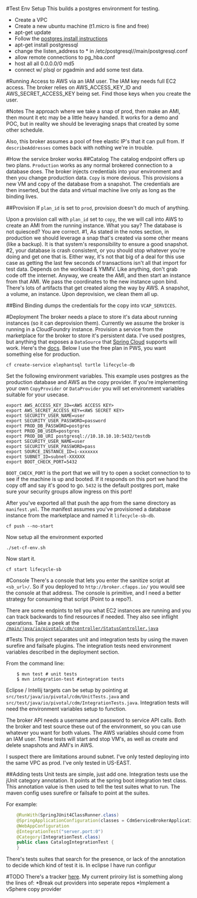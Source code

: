 #Test Env Setup
This builds a postgres environment for testing. 

- Create a VPC
- Create a new ubuntu machine (t1.micro is fine and free) 
- apt-get update
- Follow the [postgres install instructions](https://help.ubuntu.com/community/PostgreSQL)
- apt-get install postgressql
- change the listen_address to * in /etc/postgresql/<version>/main/postgresql.conf
- allow remote connections to pg_hba.conf
- host    all             all             0.0.0.0/0               md5
- connect w/ plsql or pgadmin and add some test data.


#Running
Access to AWS via an IAM user. The IAM key needs full EC2 access. The broker relies on AWS_ACCESS_KEY_ID and AWS_SECRET_ACCESS_KEY being set. Find those keys when you create the user. 

#Notes
The approach where we take a snap of prod, then make an AMI, then mount it etc may be a little heavy handed. It works for a demo and POC, but in reality we should be leveraging snaps that created by some other schedule. 

Also, this broker assumes a pool of free elastic IP's that it can pull from. If `describeAddresses` comes back with nothing we're in trouble. 

#How the service broker works
##Catalog
The catalog endpoint offers up two plans. `Production` works as any normal brokered connection to a database does. The broker injects credentials into your environment and then you change production data. `Copy` is more devious. This provisions a new VM and copy of the database from a snapshot. The credentials are then inserted, but the data and virtual machine live only as long as the binding lives. 

##Provision
If `plan_id` is set to `prod`, provision doesn't do much of anything. 

Upon a provision call with `plan_id` set to `copy`, the we will call into AWS to create an AMI from the running instance. What you say? The database is not quiesced? You are correct. #1, As stated in the notes section, in production we should leverage a snap that's created via some other means (like a backup). It is that system's responsibility to ensure a good snapshot. #2, your database is crash consistent, or you should stop whatever you're doing and get one that is. Either way, it's not that big of a deal for this use case as getting the last few seconds of transactions isn't all that import for test data. Depends on the workload & YMMV. Like anything, don't grab code off the internet. Anyway, we create the AMI, and then start an instance from that AMI. We pass the coordinates to the new instance upon bind. There's lots of artifacts that get created along the way by AWS. A snapshot, a volume, an instance. Upon deprovision, we clean them all up. 


##Bind
Binding dumps the credentials for the copy into ```VCAP_SERVICES```. 

#Deployment
The broker needs a place to store it's data about running instances (so it can deprovision them). Currently we assume the broker is running in a CloudFoundry instance. Provision a service from the marketplace for the broker to store it's persistent data. I've used postgres, but anything that exposes a `DataSource` that [Spring Cloud](http://projects.spring.io/spring-cloud/) supports will work. Here's the [docs](http://docs.cloudfoundry.org/buildpacks/java/spring-service-bindings.html#rdbms). Below I use the free plan in PWS, you want something else for production. 

```
cf create-service elephantsql turtle lifecycle-db 
```

Set the following environment variables. This example uses postgres as the production database and AWS as the copy provider. If you're implementing your own `CopyProvider` or `DataProvider` you will set environment variables suitable for your usecase. 

```
export AWS_ACCESS_KEY_ID=<AWS ACCESS KEY>
export AWS_SECRET_ACCESS_KEY=<AWS SECRET KEY>
export SECURITY_USER_NAME=user
export SECURITY_USER_PASSWORD=password
export PROD_DB_PASSWORD=postgres
export PROD_DB_USER=postgres
export PROD_DB_URI postgresql://10.10.10.10:5432/testdb
export SECURITY_USER_NAME=user
export SECURITY_USER_PASSWORD=pass
export SOURCE_INSTANCE_ID=i-xxxxxxx
export SUBNET_ID=subnet-XXXXXX
export BOOT_CHECK_PORT=5432
```

`BOOT_CHECK_PORT` is the port that we will try to open a socket connection to to see if the machine is up and booted. If it responds on this port we hand the copy off and say it's good to go. `5432` is the default postgres port, make sure your security groups allow ingress on this port!


After you've exported all that push the app from the same directory as `manifest.yml`. The manifest assumes you've provisioned a database instance from the marketplace and named it `lifecycle-sb-db`. 

```
cf push --no-start
```

Now setup all the environment exported

```
./set-cf-env.sh
```

Now start it.

```
cf start lifecycle-sb
```


#Console
There's a console that lets you enter the sanitize script at ```<sb_url>/```. So if you deployed to ```http://broker.cfapps.io/``` you would see the console at that address. The console is primitive, and I need a better strategy for consuming that script (Point to a repo?). 

There are some endpints to tell you what EC2 instances are running and you can track backwards to find resources if needed. They also see inflight operations. Take a peek at the [`/main/java/io/pivotal/cdm/controller/StatusController.java`](https://github.com/krujos/data-lifecycle-service-broker/blob/master/src/main/java/io/pivotal/cdm/controller/StatusController.java)

#Tests
This project separates unit and integration tests by using the maven surefire and failsafe plugins. The integration tests need environment variables described in the deployment section.

From the command line: 

```
	$ mvn test # unit tests
	$ mvn integration-test #integration tests
```

Eclipse / Intellij targets can be setup by pointing at ```src/test/java/io/pivotal/cdm/UnitTests.java``` and ```src/test/java/io/pivotal/cdm/IntegrationTests.java```. Integration tests will need the environment variables setup to function. 

The broker API needs a username and password to service API calls. Both the broker and test source these out of the environment, so you can use whatever you want for both values. The AWS variables should come from an IAM user. These tests will start and stop VM's, as well as create and delete snapshots and AMI's in AWS. 

I suspect there are limitations around subnet. I've only tested deploying into the same VPC as prod. I've only tested in US-EAST.

##Adding tests
Unit tests are simple, just add one. Integration tests use the jUnit category annotation. It points at the spring boot integration test class. This annotation value is then used to tell the test suites what to run. The maven config uses surefire or failsafe to point at the suites.

For example:

```java
	@RunWith(SpringJUnit4ClassRunner.class)
	@SpringApplicationConfiguration(classes = CdmServiceBrokerApplication.class)
	@WebAppConfiguration
	@IntegrationTest("server.port:0")
	@Category(IntegrationTest.class)
	public class CatalogIntegrationTest {
	}
```

There's tests suites that search for the presence, or lack of the annotation to decide which kind of test it is. In eclipse I have run configur

#TODO
There's a tracker [here](https://www.pivotaltracker.com/n/projects/1275196). My current priroiry list is something along the lines of: 
*Break out providers into seperate repos
*Implement a vSphere copy provider
